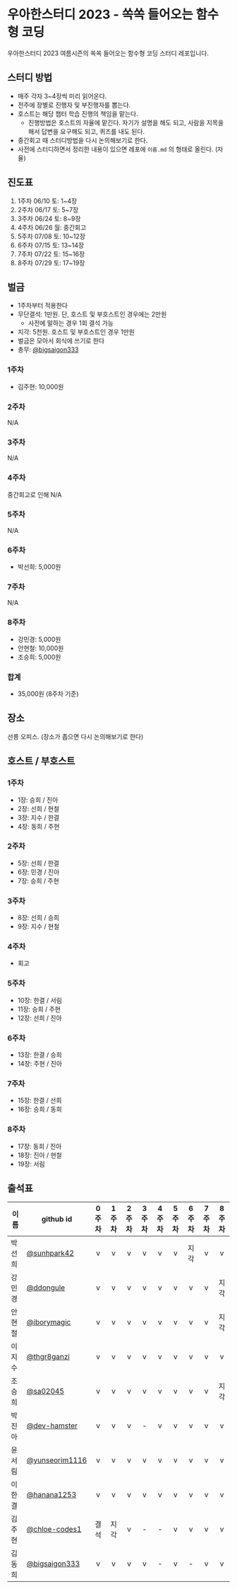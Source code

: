 # 우아한스터디 2023 - 쏙쏙 들어오는 함수형 코딩

우아한스터디 2023 여름시즌의 쏙쏙 들어오는 함수형 코딩 스터디 레포입니다.


## 스터디 방법

- 매주 각자 3~4장씩 미리 읽어온다.
- 전주에 장별로 진행자 및 부진행자를 뽑는다.
- 호스트는 해당 챕터 학습 진행의 책임을 맡는다.
	- 진행방법은 호스트의 자율에 맡긴다. 자기가 설명을 해도 되고, 사람을 지목을 해서 답변을 요구해도 되고, 퀴즈를 내도 된다.
- 중간회고 때 스터디방법을 다시 논의해보기로 한다.
- 사전에 스터디하면서 정리한 내용이 있으면 레포에 `이름.md`  의 형태로 올린다. (자율)

## 진도표

1. 1주차 06/10 토: 1~4장
2. 2주차 06/17 토: 5~7장
3. 3주차 06/24 토: 8~9장
4. 4주차 06/26 월: 중간회고
5. 5주차 07/08 토: 10~12장
6. 6주차 07/15 토: 13~14장
7. 7주차 07/22 토: 15~16장
8. 8주차 07/29 토: 17~19장


## 벌금

- 1주차부터 적용한다
- 무단결석: 1만원. 단, 호스트 및 부호스트인 경우에는 2만원
	- 사전에 말하는 경우 1회 결석 가능
- 지각: 5천원. 호스트 및 부호스트인 경우 1만원
- 벌금은 모아서 회식에 쓰기로 한다
- 총무: [@bigsaigon333](https://github.com/bigsaigon333)

### 1주차
- 김주현: 10,000원

### 2주차
N/A

### 3주차
N/A

### 4주차
중간회고로 인해 N/A

### 5주차
N/A

### 6주차
- 박선희: 5,000원

### 7주차
N/A

### 8주차
- 강민경: 5,000원
- 안현철: 10,000원
- 조승희: 5,000원

### 합계
- 35,000원 (8주차 기준)


## 장소
선릉 오피스. (장소가 좁으면 다시 논의해보기로 한다)


## 호스트 / 부호스트

### 1주차
- 1장: 승희 / 진아
- 2장: 선희 / 현철
- 3장: 지수 / 한결
- 4장: 동희 / 주현

### 2주차
- 5장: 선희 / 한결
- 6장: 민경 / 진아
- 7장: 승희 / 주현

### 3주차
- 8장: 선희 / 승희
- 9장: 지수 / 현철

### 4주차
- 회고

### 5주차
- 10장: 한결 / 서림
- 11장: 승희 / 주현
- 12장: 선희 / 진아

### 6주차
- 13장: 한결 / 승희
- 14장: 주현 / 진아

### 7주차
- 15장: 한결 / 선희
- 16장: 승희 / 동희

### 8주차 
- 17장: 동희 / 진아
- 18장: 진아 / 현철
- 19장: 서림 

## 출석표
| 이름   | github id      | 0주차 | 1주차 | 2주차 | 3주차 | 4주차 | 5주차 | 6주차 | 7주차 | 8주차 |
| ------ | -------------- | :---: | :---: | :---: | :---: | :---: | :---: | :---: | :---: | :---: |
| 박선희 | [@sunhpark42](https://github.com/sunhpark42)    |   v   |   v   |   v   |   v   |   v   |   v   |   지각   |   v   |   v   |
| 강민경 | [@ddongule](https://github.com/ddongule)      |   v   |   v   |   v   |   v   |   v   |   v   |   v   |   v   |    지각    |
| 안현철 | [@iborymagic](https://github.com/iborymagic)    |   v   |   v   |   v   |   v   |   v   |   v   |   v   |   v   |   지각     |
| 이지수 | [@thgr8ganzi](https://github.com/thgr8ganzi)    |   v   |   v   |   v   |   v   |   v   |   v   |   v   |   v   |   v   |
| 조승희 | [@sa02045](https://github.com/sa02045)       |   v   |   v   |   v   |   v   |   v   |   v   |   v   |   v   |   지각   |
| 박진아 | [@dev-hamster](https://github.com/dev-hamster)   |   v   |   v   |   v   |   -   |   v   |   v   |   v   |   v   |   v   |
| 윤서림 | [@yunseorim1116](https://github.com/yunseorim1116) |   v   |   v   |   v   |   v   |   v   |   v   |   v   |   v   |   v   |
| 이한결 | [@hanana1253](https://github.com/hanana1253)    |   v   |   v   |   v   |   v   |   v   |   v   |   v   |   v   |    v  |
| 김주현 | [@chloe-codes1](https://github.com/chloe-codes1)  |  결석  |  지각  |   v   |   -   |   -   |   v   |   v   |   v   |   v   |
| 김동희 | [@bigsaigon333](https://github.com/bigsaigon333)  |   v   |   v   |   v   |   v   |   -   |   v   |   -   |   v   |   v   |
